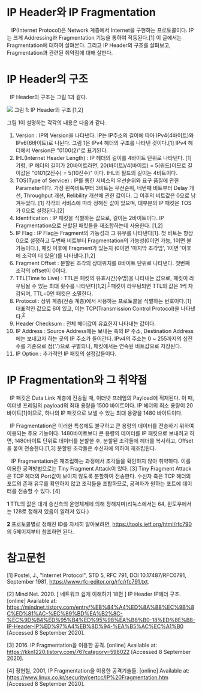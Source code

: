 IP Header와 IP Fragmentation
========================
&nbsp;&nbsp; IP(Internet Protocol)은 Network 계층에서 Internet을 구현하는 프로토콜이다. IP는 크게 Addressing과 Fragmentation 기능을 통하여 작동된다.[1] 이 글에서는 Fragmentation에 대하여 살펴본다. 그리고 IP Header의 구조를 살펴보고, Fragmentation과 관련된 취약점에 대해 살핀다.

# IP Header의 구조
&nbsp;&nbsp;IP Header의 구조는 그림 1과 같다. 

  <img src='https://t1.daumcdn.net/cfile/tistory/2446013E5232F78705'> 그림 1: IP Header의 구조 [1,2] </img>

  그림 1이 설명하는 각각의 내용은 다음과 같다.

  1. Version : IP의 Version을 나타낸다. IP는 IP주소의 길이에 따아 IPv4(4바이트)와 IPv6(6바이트)로 나뉜다. 그림 1은 IPv4 헤더의 구조를 나타낸 것이다.[1] IPv4 헤더에서 Version은 "0100(2)"로 표기된다.
  2. IHL(Internet Header Length) : IP 헤더의 길이를 4바이트 단위로 나타낸다. [1] 가령, IP 헤더의 길이가 20바이트라면, 20(바이트)/4(바이트) = 5(워드)이므로 길이값은 "0101(2진수) = 5(10진수)" 이다. IHL의 필드의 길이는 4비트이다.
  3. TOS(Type of Service) : IP를 통한 서비스의 우선순위와 요구 품질에 관한 Parameter이다. 가장 왼쪽비트부터 3비트는 우선순위, 네번째 비트부터 Delay 개선, Throughput 개선, Relibility 개선에 관한 값이다. 그 이후의 비트값은 0으로 남겨두었다. [1] 각각의 서비스에 따라 정해진 값이 있으며, 대부분의 IP 패킷은 TOS가 0으로 설정된다.[2]
  4. Identification : IP 패킷을 식별하는 값으로, 길이는 2바이트이다. IP Fragmentation으로 분할된 패킷들을 재조합하는데 사용한다. [1,2]
  5. IP Flag : IP Flag는 Fragment의 가능성과 그 유무를 나타낸다[1]. 첫 비트는 항상 0으로 설정하고 두번째 비트부터 Fragmentation의 가능성(0이면 가능, 1이면 불가능이다.), 패킷 이후에 Fragment가 있는지 (0이면 '마지막 조각임', 1이면 '이후에 조각이 더 있음')를 나타낸다.[1,2]
  8. Fragment Offset : 분할된 조각의 상대위치를 8바이트 단위로 나타낸다. 첫번째 조각의 offset이 0이다. 
  6. TTL(Time to Live) : TTL은 패킷의 유효시간(수명)을 나타내는 값으로, 패킷이 라우팅될 수 있는 최대 횟수를 나타낸다[1,2].<sup id="a1">[1](#f1)</sup> 패킷이 라우팅되면 TTL의 값은 1씩 차감되며, TTL=0인 패킷은 소멸한다.
  7. Protocol : 상위 계층(전송 계층)에서 사용하는 프로토콜을 식별하는 번호이다.[1] 대표적인 값으로 6이 있고, 이는 TCP(Transmission Control Protocol)을 나타낸다.<sup id="a2">[2](#f2)</sup> 
  9. Header Checksum : 전체 헤더값이 유효한지 나타내는 값이다.
  10. IP Address : Source Address에는 보내는 측의 IP 주소, Destination Address에는 보내고자 하는 곳의 IP 주소가 들어간다. IPv4의 주소는 0 ~ 255까지의 십진수를 기준으로 점('.')으로 구별되나, 패킷에서는 연속된 비트값으로 저장된다. 
  11. IP Option : 추가적인 IP 패킷의 설정값들이다.   

# IP Fragmentation와 그 취약점

&nbsp;&nbsp;IP 패킷은 Data Link 계층에 전송될 때, 이더넷 프레임의 Payload에 적재된다. 이 때, 이더넷 프레임의 payload의 최대 용량을 1500 바이트이다. IP 헤더의 최소 용량이 20 바이트[1]이므로, 하나의 IP 패킷으로 보낼 수 있는 최대 용량을 1480 바이트이다. 

&nbsp;&nbsp;IP Fragmentation은 이러한 특성에도 불구하고 큰 용량의 데이터를 전송하기 위하여 이용되는 주요 기능이다. 1480바이트보다 큰 용량의 데이터를 IP 패킷으로 보내려고 하면, 1480바이트 단위로 데이터를 분할한 후, 분할된 조각들에 헤더를 복사하고, Offset을 붙여 전송한다.[1,3] 분할된 조각들은 수신자에 의하여 재조립된다.

&nbsp;&nbsp; IP Fragmentation은 재조립하는 과정에서 조각들을 확인하지 않아 취약하다. 이를 이용한 공격방법으로는 Tiny Fragment Attack이 있다. [3] Tiny Fragment Attack은 TCP 헤더의 Port값이 보이지 않도록 분할하여 전송한다. 수신자 측은 TCP 헤더의 포트의 존재 유무를 확인하지 않고 조각들을 조합하므로, 공격자가 원하는 포트에 데이터를 전송할 수 있다. [4] 



<b id="f1">1 </b>TTL의 값은 대개 송신측의 운영체제에 의해 정해지며(리눅스에서는 64, 윈도우에서는 128로 정해져 있음이 알려져 있다.)

<b id="f2">2 </b>프로토콜별로 정해진 ID를 자세히 알아보려면, <https://tools.ietf.org/html/rfc790> 의 5페이지부터 참조하면 된다.

# 참고문헌
[1] Postel, J., "Internet Protocol", STD 5, RFC 791, DOI 10.17487/RFC0791, September 1981, <https://www.rfc-editor.org/rfc/rfc791.txt>.

[2] Mind Net. 2020. [ 네트워크 쉽게 이해하기 18편 ] IP Header IP헤더 구조. [online] Available at: <https://mindnet.tistory.com/entry/%EB%84%A4%ED%8A%B8%EC%9B%8C%ED%81%AC-%EC%89%BD%EA%B2%8C-%EC%9D%B4%ED%95%B4%ED%95%98%EA%B8%B0-18%ED%8E%B8-IP-Header-IP%ED%97%A4%EB%8D%94-%EA%B5%AC%EC%A1%B0> [Accessed 8 September 2020].

[3] 2016. IP Fragmentation을 이용한 공격. [online] Available at: <https://kkn1220.tistory.com/76?category=598022> [Accessed 8 September 2020].

[4] 정현철, 2001, 
IP Fragmentation을 이용한 공격기술들. [online] Available at: <https://www.linux.co.kr/security/certcc/IP%20Fragmentation.htm> [Accessed 8 September 2020].